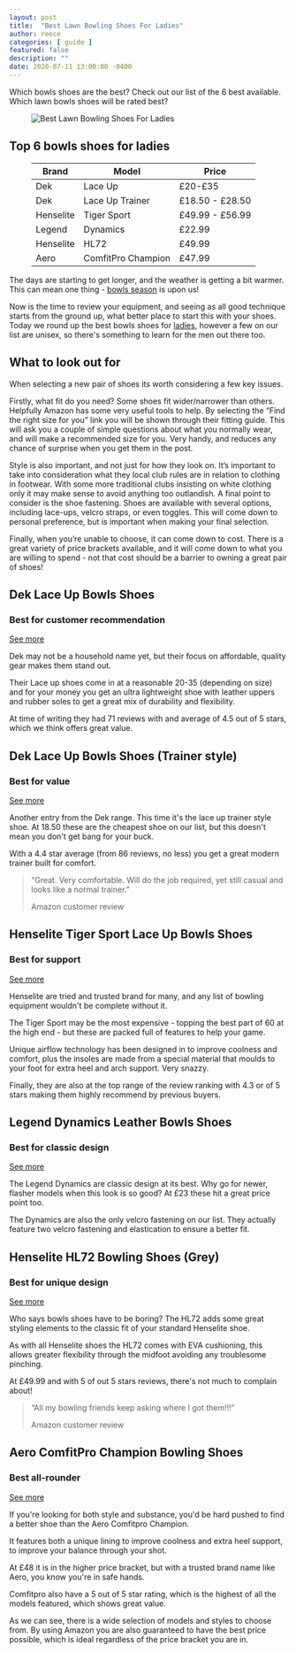 ```yaml
---
layout: post
title:  "Best Lawn Bowling Shoes For Ladies"
author: reece
categories: [ guide ]
featured: false
description: ""
date: 2020-07-11 13:00:00 -0400
---
```

    

<!-- wp:paragraph -->
<p xmlns="http://www.w3.org/1999/xhtml">Which bowls shoes are the best? Check out our list of the 6 best available. Which lawn bowls shoes will be rated best?</p>
<!-- /wp:paragraph -->

<!-- wp:image {"id":275,"sizeSlug":"full","linkDestination":"none"} -->
<figure class="wp-block-image size-full"><img src="/img/posts/best-ladies-bowls-shoes.jpg" alt="Best Lawn Bowling Shoes For Ladies" class="wp-image-275"/></figure>
<!-- /wp:image -->

<!-- wp:heading -->
<h2>Top 6 bowls shoes for ladies</h2>
<!-- /wp:heading -->

<!-- wp:table -->
<figure class="wp-block-table"><table><thead><tr><th>Brand</th><th>Model</th><th>Price</th></tr></thead><tbody><tr><td>Dek</td><td>Lace Up</td><td>£20-£35</td></tr><tr><td>Dek</td><td>Lace Up Trainer</td><td>£18.50 - £28.50</td></tr><tr><td>Henselite</td><td>Tiger Sport</td><td>£49.99 - £56.99</td></tr><tr><td>Legend</td><td>Dynamics</td><td>£22.99</td></tr><tr><td>Henselite</td><td>HL72</td><td>£49.99</td></tr><tr><td>Aero</td><td>ComfitPro Champion</td><td>£47.99</td></tr></tbody></table></figure>
<!-- /wp:table -->

<!-- wp:paragraph -->
<p>The days are starting to get longer, and the weather is getting a bit warmer. This can mean one thing - <a href="https://www.jackhighbowls.com/help/how-to-prepare-for-a-new-lawn-bowls-season/">bowls season</a> is upon us!</p>
<!-- /wp:paragraph -->

<!-- wp:paragraph -->
<p>Now is the time to review your equipment, and seeing as all good technique starts from the ground up, what better place to start this with your shoes. Today we round up the best bowls shoes for <a href="https://www.jackhighbowls.com/help/best-lawn-bowls-for-ladies/">ladies</a>, however a few on our list are unisex, so there's something to learn for the men out there too.</p>
<!-- /wp:paragraph -->

<!-- wp:heading -->
<h2><a href="#what-to-look-out-for"></a>What to look out for</h2>
<!-- /wp:heading -->

<!-- wp:paragraph -->
<p>When selecting a new pair of shoes its worth considering a few key issues.</p>
<!-- /wp:paragraph -->

<!-- wp:paragraph -->
<p>Firstly, what fit do you need? Some shoes fit wider/narrower than others. Helpfully Amazon has some very useful tools to help. By selecting the “Find the right size for you” link you will be shown through their fitting guide. This will ask you a couple of simple questions about what you normally wear, and will make a recommended size for you. Very handy, and reduces any chance of surprise when you get them in the post.</p>
<!-- /wp:paragraph -->

<!-- wp:paragraph -->
<p>Style is also important, and not just for how they look on. It’s important to take into consideration what they local club rules are in relation to clothing in footwear. With some more traditional clubs insisting on white clothing only it may make sense to avoid anything too outlandish. A final point to consider is the shoe fastening. Shoes are available with several options, including lace-ups, velcro straps, or even toggles. This will come down to personal preference, but is important when making your final selection.</p>
<!-- /wp:paragraph -->

<!-- wp:paragraph -->
<p>Finally, when you’re unable to choose, it can come down to cost. There is a great variety of price brackets available, and it will come down to what you are willing to spend - not that cost should be a barrier to owning a great pair of shoes!</p>
<!-- /wp:paragraph -->

<!-- wp:heading -->
<h2><a href="#dek-lace-up-bowls-shoes"></a>Dek Lace Up Bowls Shoes</h2>
<!-- /wp:heading -->

<!-- wp:heading {"level":3} -->
<h3><a href="#best-for-customer-recommendation"></a>Best for customer recommendation</h3>
<!-- /wp:heading -->

<!-- wp:paragraph -->
<p><a href="https://www.amazon.co.uk/gp/product/B06Y67P3FT/ref=as_li_tl?ie=UTF8&amp;camp=1634&amp;creative=6738&amp;creativeASIN=B06Y67P3FT&amp;linkCode=as2&amp;tag=jackhighbowls-21&amp;linkId=042db14bdeee0de79298b6272cab8ccd">See more</a></p>
<!-- /wp:paragraph -->

<!-- wp:paragraph -->
<p>Dek may not be a household name yet, but their focus on affordable, quality gear makes them stand out.</p>
<!-- /wp:paragraph -->

<!-- wp:paragraph -->
<p>Their Lace up shoes come in at a reasonable 20-35 (depending on size) and for your money you get an ultra lightweight shoe with leather uppers and rubber soles to get a great mix of durability and flexibility.</p>
<!-- /wp:paragraph -->

<!-- wp:paragraph -->
<p>At time of writing they had 71 reviews with and average of 4.5 out of 5 stars, which we think offers great value.</p>
<!-- /wp:paragraph -->

<!-- wp:heading -->
<h2><a href="#dek-lace-up-bowls-shoes-trainer-style"></a>Dek Lace Up Bowls Shoes (Trainer style)</h2>
<!-- /wp:heading -->

<!-- wp:heading {"level":3} -->
<h3><a href="#best-for-value"></a>Best for value</h3>
<!-- /wp:heading -->

<!-- wp:paragraph -->
<p><a href="https://www.amazon.co.uk/gp/product/B00S6YGAZQ/ref=as_li_tl?ie=UTF8&amp;camp=1634&amp;creative=6738&amp;creativeASIN=B00S6YGAZQ&amp;linkCode=as2&amp;tag=jackhighbowls-21&amp;linkId=c0009998b32d9219cf6d1a475de0b5c7">See more</a></p>
<!-- /wp:paragraph -->

<!-- wp:paragraph -->
<p>Another entry from the Dek range. This time it's the lace up trainer style shoe. At 18.50 these are the cheapest shoe on our list, but this doesn't mean you don't get bang for your buck.</p>
<!-- /wp:paragraph -->

<!-- wp:paragraph -->
<p>With a 4.4 star average (from 86 reviews, no less) you get a great modern trainer built for comfort.</p>
<!-- /wp:paragraph -->

<!-- wp:quote -->
<blockquote class="wp-block-quote"><p>“Great. Very comfortable. Will do the job required, yet still casual and looks like a normal trainer.”</p><p>Amazon customer review</p></blockquote>
<!-- /wp:quote -->

<!-- wp:heading -->
<h2><a href="#henselite-tiger-sport-lace-up-bowls-shoes"></a>Henselite Tiger Sport Lace Up Bowls Shoes</h2>
<!-- /wp:heading -->

<!-- wp:heading {"level":3} -->
<h3><a href="#best-for-support"></a>Best for support</h3>
<!-- /wp:heading -->

<!-- wp:paragraph -->
<p><a href="https://www.amazon.co.uk/gp/product/B004BJXI6E/ref=as_li_tl?ie=UTF8&amp;camp=1634&amp;creative=6738&amp;creativeASIN=B004BJXI6E&amp;linkCode=as2&amp;tag=jackhighbowls-21&amp;linkId=bcd75de543b243dcaf0ff9edb95237c5">See more</a></p>
<!-- /wp:paragraph -->

<!-- wp:paragraph -->
<p>Henselite are tried and trusted brand for many, and any list of bowling equipment wouldn't be complete without it.</p>
<!-- /wp:paragraph -->

<!-- wp:paragraph -->
<p>The Tiger Sport may be the most expensive - topping the best part of 60 at the high end - but these are packed full of features to help your game.</p>
<!-- /wp:paragraph -->

<!-- wp:paragraph -->
<p>Unique airflow technology has been designed in to improve coolness and comfort, plus the insoles are made from a special material that moulds to your foot for extra heel and arch support. Very snazzy.</p>
<!-- /wp:paragraph -->

<!-- wp:paragraph -->
<p>Finally, they are also at the top range of the review ranking with 4.3 or of 5 stars making them highly recommend by previous buyers.</p>
<!-- /wp:paragraph -->

<!-- wp:heading -->
<h2><a href="#legend-dynamics-leather-bowls-shoes"></a>Legend Dynamics Leather Bowls Shoes</h2>
<!-- /wp:heading -->

<!-- wp:heading {"level":3} -->
<h3><a href="#best-for-classic-design"></a>Best for classic design</h3>
<!-- /wp:heading -->

<!-- wp:paragraph -->
<p><a href="https://www.amazon.co.uk/gp/product/B016QGZ35I/ref=as_li_tl?ie=UTF8&amp;camp=1634&amp;creative=6738&amp;creativeASIN=B016QGZ35I&amp;linkCode=as2&amp;tag=jackhighbowls-21&amp;linkId=2af5ef7818c3fd754fe3b2fd924389a1">See more</a></p>
<!-- /wp:paragraph -->

<!-- wp:paragraph -->
<p>The Legend Dynamics are classic design at its best. Why go for newer, flasher models when this look is so good? At £23 these hit a great price point too.</p>
<!-- /wp:paragraph -->

<!-- wp:paragraph -->
<p>The Dynamics are also the only velcro fastening on our list. They actually feature two velcro fastening and elastication to ensure a better fit.</p>
<!-- /wp:paragraph -->

<!-- wp:heading -->
<h2><a href="#henselite-hl72-bowling-shoes-grey"></a>Henselite HL72 Bowling Shoes (Grey)</h2>
<!-- /wp:heading -->

<!-- wp:heading {"level":3} -->
<h3><a href="#best-for-unique-design"></a>Best for unique design</h3>
<!-- /wp:heading -->

<!-- wp:paragraph -->
<p><a href="https://www.amazon.co.uk/gp/product/B071DXKFY9/ref=as_li_tl?ie=UTF8&amp;camp=1634&amp;creative=6738&amp;creativeASIN=B071DXKFY9&amp;linkCode=as2&amp;tag=jackhighbowls-21&amp;linkId=d5fff84072ce51d237fc41af4b2a8b35">See more</a></p>
<!-- /wp:paragraph -->

<!-- wp:paragraph -->
<p>Who says bowls shoes have to be boring? The HL72 adds some great styling elements to the classic fit of your standard Henselite shoe.</p>
<!-- /wp:paragraph -->

<!-- wp:paragraph -->
<p>As with all Henselite shoes the HL72 comes with EVA cushioning, this allows greater flexibility through the midfoot avoiding any troublesome pinching.</p>
<!-- /wp:paragraph -->

<!-- wp:paragraph -->
<p>At £49.99 and with 5 of out 5 stars reviews, there's not much to complain about!</p>
<!-- /wp:paragraph -->

<!-- wp:quote -->
<blockquote class="wp-block-quote"><p>“All my bowling friends keep asking where I got them!!!”</p><p>Amazon customer review</p></blockquote>
<!-- /wp:quote -->

<!-- wp:heading -->
<h2><a href="#aero-comfitpro-champion-bowling-shoes"></a>Aero ComfitPro Champion Bowling Shoes</h2>
<!-- /wp:heading -->

<!-- wp:heading {"level":3} -->
<h3><a href="#best-all-rounder"></a>Best all-rounder</h3>
<!-- /wp:heading -->

<!-- wp:paragraph -->
<p><a href="https://www.amazon.co.uk/gp/product/B074N5GNTQ/ref=as_li_tl?ie=UTF8&amp;camp=1634&amp;creative=6738&amp;creativeASIN=B074N5GNTQ&amp;linkCode=as2&amp;tag=jackhighbowls-21&amp;linkId=495aea45e5cbb1a7a21d279a8cfafed4">See more</a></p>
<!-- /wp:paragraph -->

<!-- wp:paragraph -->
<p>If you're looking for both style and substance, you'd be hard pushed to find a better shoe than the Aero Comfitpro Champion.</p>
<!-- /wp:paragraph -->

<!-- wp:paragraph -->
<p>It features both a unique lining to improve coolness and extra heel support, to improve your balance through your shot.</p>
<!-- /wp:paragraph -->

<!-- wp:paragraph -->
<p>At £48 it is in the higher price bracket, but with a trusted brand name like Aero, you know you're in safe hands.</p>
<!-- /wp:paragraph -->

<!-- wp:paragraph -->
<p>Comfitpro also have a 5 out of 5 star rating, which is the highest of all the models featured, which shows great value.</p>
<!-- /wp:paragraph -->

<!-- wp:paragraph -->
<p>As we can see, there is a wide selection of models and styles to choose from. By using Amazon you are also guaranteed to have the best price possible, which is ideal regardless of the price bracket you are in.</p>
<!-- /wp:paragraph -->
    